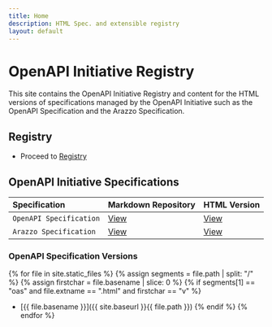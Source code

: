 ```yaml
---
title: Home
description: HTML Spec. and extensible registry
layout: default
---
```


# OpenAPI Initiative Registry

This site contains the OpenAPI Initiative Registry and content for the HTML versions of specifications managed by the OpenAPI Initiative such as the OpenAPI Specification and the Arazzo Specification.

## Registry

* Proceed to [Registry](./registry/index.html)

## OpenAPI Initiative Specifications

| Specification  | Markdown Repository | HTML Version  |
| :--------------| :------------------ | :------- |
| `OpenAPI Specification` | [View](https://github.com/OAI/OpenAPI-Specification)|[View](oas/latest.html)|
| `Arazzo Specification` | [View](https://github.com/OAI/Arazzo-Specification) | [View](arazzo/latest.html)|

### OpenAPI Specification Versions

{% for file in site.static_files %}
{% assign segments = file.path | split: "/" %}
{% assign firstchar = file.basename | slice: 0 %}
{% if segments[1] == "oas" and file.extname == ".html" and firstchar == "v" %}
* [{{ file.basename }}]({{ site.baseurl }}{{ file.path }})
{% endif %}
{% endfor %}
